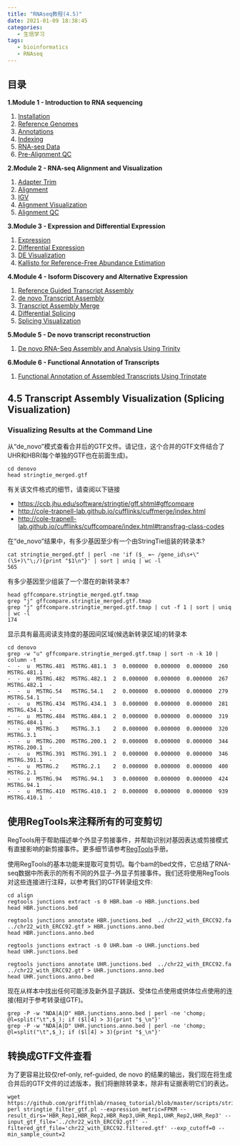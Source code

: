 ```yaml
---
title: "RNAseq教程(4.5)"
date: 2021-01-09 18:38:45
categories:
   - 生信学习
tags:
   - bioinformatics
   - RNAseq
---
```


## 目录

**1.Module 1 - Introduction to RNA sequencing**

1. [Installation](https://www.zhouxiaozhao.cn/2020/11/17/RNAseq(1)/)
2. [Reference Genomes](https://www.zhouxiaozhao.cn/2020/11/28/RNAseq(2)/)
3. [Annotations](https://www.zhouxiaozhao.cn/2020/12/01/RNAseq(3)/)
4. [Indexing](https://www.zhouxiaozhao.cn/2020/12/03/RNAseq(4)/)
5. [RNA-seq Data](https://www.zhouxiaozhao.cn/2020/12/05/RNAseq(5)/)
6. [Pre-Alignment QC](https://www.zhouxiaozhao.cn/2020/12/08/RNAseq(6)/)

**2.Module 2 - RNA-seq Alignment and Visualization**

1. [Adapter Trim](https://www.zhouxiaozhao.cn/2020/12/10/RNAseq(7)/)
2. [Alignment](https://www.zhouxiaozhao.cn/2020/12/12/RNAseq(8)/)
3. [IGV](https://www.zhouxiaozhao.cn/2020/12/15/RNAseq(9)/)
4. [Alignment Visualization](https://www.zhouxiaozhao.cn/2020/12/17/RNAseq(10)/)
5. [Alignment QC](https://www.zhouxiaozhao.cn/2020/12/19/RNAseq(11)/)

**3.Module 3 - Expression and Differential Expression**

1. [Expression](https://www.zhouxiaozhao.cn/2020/12/22/RNAseq(12)/)
2. [Differential Expression](https://www.zhouxiaozhao.cn/2020/12/24/RNAseq(13)/)
3. [DE Visualization](https://www.zhouxiaozhao.cn/2020/12/26/RNAseq(14)/)
4. [Kallisto for Reference-Free Abundance Estimation](https://www.zhouxiaozhao.cn/2020/12/29/RNAseq(15)/)

**4.Module 4 - Isoform Discovery and Alternative Expression**

1. [Reference Guided Transcript Assembly](https://www.zhouxiaozhao.cn/2020/12/31/RNAseq(16)/)
2. [de novo Transcript Assembly](https://www.zhouxiaozhao.cn/2021/01/02/RNAseq(17)/)
3. [Transcript Assembly Merge](https://www.zhouxiaozhao.cn/2021/01/05/RNAseq(18)/)
4. [Differential Splicing](https://www.zhouxiaozhao.cn/2021/01/07/RNAseq(19)/)
5. [Splicing Visualization](https://www.zhouxiaozhao.cn/2021/01/09/RNAseq(20)/)

**5.Module 5 - De novo transcript reconstruction**

1. [De novo RNA-Seq Assembly and Analysis Using Trinity](https://www.zhouxiaozhao.cn/2021/01/12/RNAseq(21)/)

**6.Module 6 - Functional Annotation of Transcripts**

1. [Functional Annotation of Assembled Transcripts Using Trinotate](https://www.zhouxiaozhao.cn/2021/01/14/RNAseq(22)/)

## 4.5 Transcript Assembly Visualization (Splicing Visualization)

### Visualizing Results at the Command Line

从“de_novo”模式查看合并后的GTF文件。请记住，这个合并的GTF文件结合了UHR和HBR(每个单独的GTF也在前面生成)。

```
cd denovo
head stringtie_merged.gtf
```

有关该文件格式的细节，请查阅以下链接

- https://ccb.jhu.edu/software/stringtie/gff.shtml#gffcompare
- http://cole-trapnell-lab.github.io/cufflinks/cuffmerge/index.html
- http://cole-trapnell-lab.github.io/cufflinks/cuffcompare/index.html#transfrag-class-codes

在“de_novo”结果中，有多少基因至少有一个由StringTie组装的转录本?

```
cat stringtie_merged.gtf | perl -ne 'if ($_ =~ /gene_id\s+\"(\S+)\"\;/){print "$1\n"}' | sort | uniq | wc -l
565
```

有多少基因至少组装了一个潜在的新转录本?

```
head gffcompare.stringtie_merged.gtf.tmap
grep "j" gffcompare.stringtie_merged.gtf.tmap
grep "j" gffcompare.stringtie_merged.gtf.tmap | cut -f 1 | sort | uniq | wc -l
174
```

显示具有最高阅读支持度的基因间区域(候选新转录区域)的转录本

```
cd denovo
grep -w "u" gffcompare.stringtie_merged.gtf.tmap | sort -n -k 10 | column -t
-  -  u  MSTRG.481  MSTRG.481.1  3  0.000000  0.000000  0.000000  260  MSTRG.481.1  -
-  -  u  MSTRG.482  MSTRG.482.1  2  0.000000  0.000000  0.000000  267  MSTRG.482.1  -
-  -  u  MSTRG.54   MSTRG.54.1   2  0.000000  0.000000  0.000000  279  MSTRG.54.1   -
-  -  u  MSTRG.434  MSTRG.434.1  3  0.000000  0.000000  0.000000  281  MSTRG.434.1  -
-  -  u  MSTRG.484  MSTRG.484.1  2  0.000000  0.000000  0.000000  319  MSTRG.484.1  -
-  -  u  MSTRG.3    MSTRG.3.1    2  0.000000  0.000000  0.000000  320  MSTRG.3.1    -
-  -  u  MSTRG.200  MSTRG.200.1  2  0.000000  0.000000  0.000000  344  MSTRG.200.1  -
-  -  u  MSTRG.391  MSTRG.391.1  2  0.000000  0.000000  0.000000  346  MSTRG.391.1  -
-  -  u  MSTRG.2    MSTRG.2.1    2  0.000000  0.000000  0.000000  400  MSTRG.2.1    -
-  -  u  MSTRG.94   MSTRG.94.1   3  0.000000  0.000000  0.000000  424  MSTRG.94.1   -
-  -  u  MSTRG.410  MSTRG.410.1  2  0.000000  0.000000  0.000000  939  MSTRG.410.1  -

```

## 使用RegTools来注释所有的可变剪切

RegTools用于帮助描述单个外显子剪接事件，并帮助识别对基因表达或剪接模式有直接影响的新剪接事件。更多细节请参考[RegTools](https://regtools.readthedocs.io/en/latest/)手册。

使用RegTools的基本功能来提取可变剪切。每个bam的bed文件，它总结了RNA-seq数据中所表示的所有不同的外显子-外显子剪接事件。我们还将使用RegTools对这些连接进行注释，以参考我们的GTF转录组文件:

```
cd align
regtools junctions extract -s 0 HBR.bam -o HBR.junctions.bed
head HBR.junctions.bed

regtools junctions annotate HBR.junctions.bed  ../chr22_with_ERCC92.fa ../chr22_with_ERCC92.gtf > HBR.junctions.anno.bed
head HBR.junctions.anno.bed

regtools junctions extract -s 0 UHR.bam -o UHR.junctions.bed
head UHR.junctions.bed

regtools junctions annotate UHR.junctions.bed  ../chr22_with_ERCC92.fa ../chr22_with_ERCC92.gtf > UHR.junctions.anno.bed
head UHR.junctions.anno.bed
```

现在从样本中找出任何可能涉及新外显子跳跃、受体位点使用或供体位点使用的连接(相对于参考转录组GTF)。

```
grep -P -w "NDA|A|D" HBR.junctions.anno.bed | perl -ne 'chomp; @l=split("\t",$_); if ($l[4] > 3){print "$_\n"}'
grep -P -w "NDA|A|D" UHR.junctions.anno.bed | perl -ne 'chomp; @l=split("\t",$_); if ($l[4] > 3){print "$_\n"}'
```

## 转换成GTF文件查看

为了更容易比较仅ref-only, ref-guided, de novo 的结果的输出，我们现在将生成合并后的GTF文件的过滤版本，我们将删除转录本，除非有证据表明它们的表达。

```
wget https://github.com/griffithlab/rnaseq_tutorial/blob/master/scripts/stringtie_filter_gtf.pl
perl stringtie_filter_gtf.pl --expression_metric=FPKM --result_dirs='HBR_Rep1,HBR_Rep2,HBR_Rep3,UHR_Rep1,UHR_Rep2,UHR_Rep3' --input_gtf_file='../chr22_with_ERCC92.gtf' --filtered_gtf_file='chr22_with_ERCC92.filtered.gtf' --exp_cutoff=0 --min_sample_count=2
```
